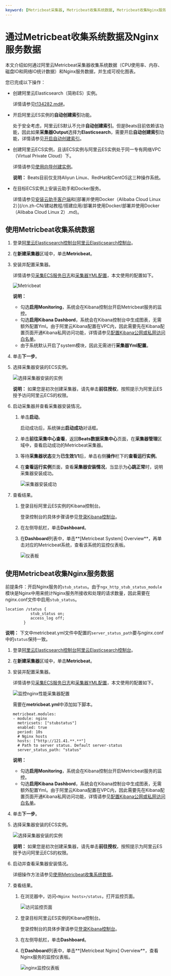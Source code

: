 ```yaml
---
keyword: [Metricbeat采集器, Metricbeat收集系统数据, Metricbeat收集Nginx服务数据]
---
```


# 通过Metricbeat收集系统数据及Nginx服务数据

本文介绍如何通过阿里云Metricbeat采集器收集系统数据（CPU使用率、内存、磁盘IO和网络IO统计数据）和Nginx服务数据，并生成可视化图表。

您已完成以下操作：

-   创建阿里云Elasticsearch（简称ES）实例。

    详情请参见[t134282.md\#](/cn.zh-CN/Elasticsearch/实例管理/创建阿里云Elasticsearch实例.md)。

-   开启阿里云ES实例的**自动创建索引**功能。

    处于安全考虑，阿里云ES默认不允许**自动创建索引**。但是Beats目前依赖该功能，因此如果**采集器Output**选择为**Elasticsearch**，需要开启**自动创建索引**功能，详情请参见[开启自动创建索引](/cn.zh-CN/Elasticsearch/快速访问与配置.md)。

-   创建阿里云ECS实例，且该ECS实例与阿里云ES实例处于同一专有网络VPC（Virtual Private Cloud）下。

    详情请参见[使用向导创建实例](/cn.zh-CN/实例/创建实例/使用向导创建实例.md)。

    **说明：** Beats目前仅支持Aliyun Linux、RedHat和CentOS这三种操作系统。

-   在目标ECS实例上安装云助手和Docker服务。

    详情请参见[安装云助手客户端](/cn.zh-CN/运维与监控/云助手/配置云助手客户端/安装云助手客户端.md)和[部署并使用Docker（Alibaba Cloud Linux 2）](/cn.zh-CN/建站教程/搭建应用/部署并使用Docker/部署并使用Docker（Alibaba Cloud Linux 2）.md)。


## 使用Metricbeat收集系统数据

1.  登录[阿里云Elasticsearch控制台](https://elasticsearch.console.aliyun.com/#/home)[阿里云Elasticsearch控制台](https://partners-intl.elasticsearch.console.aliyun.com/#/home)。

2.  在**新建采集器**区域中，单击**Metricbeat**。

3.  安装并配置采集器。

    详情请参见[采集ECS服务日志](/cn.zh-CN/Beats/采集ECS服务日志.md)和[采集器YML配置](/cn.zh-CN/Beats/采集器YML配置.md)，本文使用的配置如下。

    ![Metricbeat](https://static-aliyun-doc.oss-accelerate.aliyuncs.com/assets/img/zh-CN/9012659951/p86406.png)

    **说明：**

    -   勾选**启用Monitoring**，系统会在Kibana控制台开启Metricbeat服务的监控。
    -   勾选**启用Kibana Dashbord**，系统会在Kibana控制台中生成图表，无需额外配置Yml。由于阿里云Kibana配置在VPC内，因此需要先在Kibana配置页面开通Kibana私网访问功能，详情请参见[配置Kibana公网或私网访问白名单](/cn.zh-CN/Elasticsearch/可视化控制/Kibana/配置Kibana公网或私网访问白名单.md)。
    -   由于系统默认开启了system模块，因此无需进行**采集器Yml配置**。
4.  单击**下一步**。

5.  选择采集器安装的ECS实例。

    ![选择采集器安装的实例](https://static-aliyun-doc.oss-accelerate.aliyuncs.com/assets/img/zh-CN/3112659951/p82419.png)

    **说明：** 如果您是初次创建采集器，请先单击**前往授权**，按照提示为阿里云ES授予访问阿里云ECS的权限。

6.  启动采集器并查看采集器安装情况。

    1.  单击**启动**。

        启动成功后，系统弹出**启动成功**对话框。

    2.  单击**前往采集中心查看**，返回**Beats数据采集中心**页面，在**采集器管理**区域中，查看启动成功的Metricbeat采集器。

    3.  等待**采集器状态**变为**已生效1/1**后，单击右侧**操作**栏下的**查看运行实例**。

    4.  在**查看运行实例**页面，查看**采集器安装情况**，当显示为**心跳正常**时，说明采集器安装成功。

        ![采集器安装成功](https://static-aliyun-doc.oss-accelerate.aliyuncs.com/assets/img/zh-CN/9012659951/p86408.png)

7.  查看结果。

    1.  登录目标阿里云ES实例的Kibana控制台。

        登录控制台的具体步骤请参见[登录Kibana控制台](/cn.zh-CN/Elasticsearch/可视化控制/Kibana/登录Kibana控制台.md)。

    2.  在左侧导航栏，单击**Dashboard**。

    3.  在**Dashboard**列表中，单击**\[Metricbeat System\] Overview**，再单击对应的Metricbeat系统，查看该系统的监控仪表板。

        ![仪表板](https://static-aliyun-doc.oss-accelerate.aliyuncs.com/assets/img/zh-CN/9012659951/p86416.png)


## 使用Metricbeat收集Nginx服务数据

前提条件：开启Nginx服务的`stub_status`。由于`ngx_http_stub_status_module`模块是Nginx中用来统计Nginx服务所接收和处理的请求数量，因此需要在nginx.conf文件中启用`stub_status`。

```
location /status {
           stub_status on;
           access_log off;
        }
```

**说明：** 下文中metricbeat.yml文件中配置的`server_status_path`要与nginx.conf中的`status`保持一致。

1.  登录[阿里云Elasticsearch控制台](https://elasticsearch.console.aliyun.com/#/home)[阿里云Elasticsearch控制台](https://partners-intl.elasticsearch.console.aliyun.com/#/home)。

2.  在**新建采集器**区域中，单击**Metricbeat**。

3.  安装并配置采集器。

    详情请参见[采集ECS服务日志](/cn.zh-CN/Beats/采集ECS服务日志.md)和[采集器YML配置](/cn.zh-CN/Beats/采集器YML配置.md)，本文使用的配置如下。

    ![监控nginx性能采集器配置](https://static-aliyun-doc.oss-accelerate.aliyuncs.com/assets/img/zh-CN/9012659951/p86418.png)

    需要在**metricbeat.yml**中添加如下脚本。

    ```
    metricbeat.modules:
    - module: nginx
      metricsets: ["stubstatus"]
      enabled: true
      period: 10s
      # Nginx hosts
      hosts: ["http://121.41.**.**"]
      # Path to server status. Default server-status
      server_status_path: "status"
    ```

    **说明：**

    -   勾选**启用Monitoring**，系统会在Kibana控制台开启Metricbeat服务的监控。
    -   勾选**启用Kibana Dashbord**，系统会在Kibana控制台中生成图表，无需额外配置Yml。由于阿里云Kibana配置在VPC内，因此需要先在Kibana配置页面开通Kibana私网访问功能，详情请参见[配置Kibana公网或私网访问白名单](/cn.zh-CN/Elasticsearch/可视化控制/Kibana/配置Kibana公网或私网访问白名单.md)。
4.  单击**下一步**。

5.  选择采集器安装的ECS实例。

    ![选择采集器安装的实例](https://static-aliyun-doc.oss-accelerate.aliyuncs.com/assets/img/zh-CN/3112659951/p82419.png)

    **说明：** 如果您是初次创建采集器，请先单击**前往授权**，按照提示为阿里云ES授予访问阿里云ECS的权限。

6.  启动并查看采集器安装情况。

    详细操作方法请参见[使用Metricbeat收集系统数据](#section_3rx_xw8_rbi)。

7.  查看结果。

    1.  在浏览器中，访问`<Nginx hosts>/status`，打开监控页面。

        ![访问监控页面](https://static-aliyun-doc.oss-accelerate.aliyuncs.com/assets/img/zh-CN/9012659951/p86420.png)

    2.  登录目标阿里云ES实例的Kibana控制台。

        登录控制台的具体步骤请参见[登录Kibana控制台](/cn.zh-CN/Elasticsearch/可视化控制/Kibana/登录Kibana控制台.md)。

    3.  在左侧导航栏，单击**Dashboard**。

    4.  在**Dashboard**列表中，单击**\[Metricbeat Nginx\] Overview**，查看Nginx服务的监控仪表板。

        ![nginx监控仪表板](https://static-aliyun-doc.oss-accelerate.aliyuncs.com/assets/img/zh-CN/9012659951/p86423.png)


